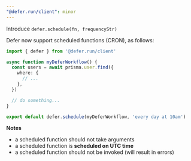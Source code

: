 ```yaml
---
"@defer.run/client": minor
---
```


Introduce `defer.schedule(fn, frequencyStr)`

Defer now support scheduled functions (CRON), as follows:

```ts
import { defer } from '@defer.run/client'

async function myDeferWorkflow() {
  const users = await prisma.user.find({
    where: {
      // ...
    },
  })

  // do something...
}

export default defer.schedule(myDeferWorkflow, 'every day at 10am')
```

**Notes**

- a scheduled function should not take arguments
- a scheduled function is **scheduled on UTC time**
- a scheduled function should not be invoked (will result in errors)
